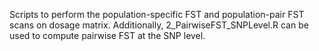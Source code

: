 Scripts to perform the population-specific FST and population-pair FST scans on dosage matrix. Additionally, 2_PairwiseFST_SNPLevel.R can be used to compute pairwise FST at the SNP level. 
